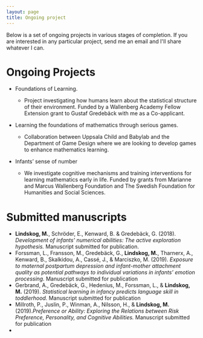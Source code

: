 ```yaml
---
layout: page
title: Ongoing project
---
```


Below is a set of ongoing projects in various stages of completion. If you are interested in any particular project, send me an email and I'll share whatever I can.



# Ongoing Projects

* Foundations of Learning.
  * Project investigating how humans learn about the statistical structure of their environment. Funded by a Wallenberg Academy Fellow Extension grant to Gustaf Gredebäck with me as a Co-applicant.

* Learning the foundations of mathematics through serious games. 
  * Collaboration between Uppsala Child and Babylab and the Department of Game Design where we are looking to develop games to enhance mathematics learning. 

* Infants’ sense of number 
  * We investigate cognitive mechanisms and training interventions for
    learning mathematics early in life. Funded by grants from Marianne and Marcus Wallenberg Foundation and The Swedish Foundation for Humanities and Social Sciences.

# Submitted manuscripts



* **Lindskog, M.**, Schröder, E., Kenward, B. & Gredebäck, G. (2018). *Development of infants' numerical abilities: The active exploration hypothesis.* Manuscript submitted for publication.
* Forssman, L., Fransson, M., Gredebäck, G., **Lindskog, M.**, Tharnerx, A., Kenward, B., Skalkidou, A., Cassé, J., &  Marciszko, M. (2019). *Exposure to maternal postpartum depression and infant-mother attachment quality as potential pathways to individual variations in infants’ emotion processing.* Manuscript submitted for publication
* Gerbrand, A., Gredebäck, G., Hedenius, M., Forssman, L., & **Lindskog, M.** (2019). *Statistical
  learning in infancy predicts language skill in toddlerhood.* Manuscript submitted for publication
* Millroth, P., Juslin, P., Winman, A., Nilsson, H., & **Lindskog, M.**  (2019).*Preference or Ability: Exploring the
  Relations between Risk Preference, Personality, and Cognitive Abilities.* Manuscript submitted for publication
* 

